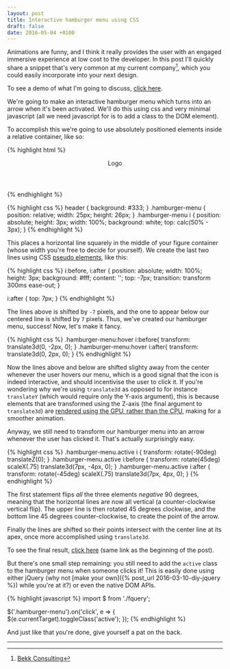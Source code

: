 ```yaml
---
layout: post
title: Interactive hamburger menu using CSS
draft: false
date: 2016-05-04 +0100
---
```


Animations are funny, and I think it really provides the user with an 
engaged immersive experience at low cost to the developer. In this
post I'll quickly share a snippet that's very common at my current company[^1],
which you could easily incorporate into your next design.

To see a demo of what I'm going to discuss, [click here](http://codepen.io/nicohvi/pen/aNPdMV).

We're going to make an interactive hamburger menu which turns into an arrow when
it's been activated. We'll do this using css and very minimal javascript (all we
need javascript for is to add a class to the DOM element). 

To accomplish this we're going to use absolutely positioned elements inside a 
relative container, like so:

{% highlight html %}
<header>
  <a>Logo</a>
  <aside>
    <figure class="hamburger-menu">
      <i class="line"></i>
    </figure>
  </aside>
</header>
{% endhighlight %}

{% highlight css %}
header { background: #333; }
.hamburger-menu { 
  position: relative; 
  width: 25px;
  height: 26px;
}
.hamburger-menu i { 
  position: absolute; 
  height: 3px;
  width: 100%;
  background: white;
  top: calc(50% - 3px); 
}
{% endhighlight %}

This places a horizontal line squarely in the middle of your figure container 
(whose width you're free to decide for yourself). We create the last two lines
using CSS [pseudo elements](https://developer.mozilla.org/en/docs/Web/CSS/Pseudo-elements), like this:

{% highlight css %}
i:before, i:after {
  position: absolute;
  width: 100%;
  height: 3px;
  background: #fff;
  content: '';
  top: -7px;
  transition: transform 300ms ease-out;
}

i:after { top: 7px; }
{% endhighlight %}

The lines above is shifted by `-7` pixels, and the one to appear below our
centered line is shifted by `7` pixels. Thus, we've created our hamburger menu, 
success! Now, let's make it fancy.

{% highlight css %}
.hamburger-menu:hover i:before{
  transform: translate3d(0, -2px, 0);
}
.hamburger-menu:hover i:after{
  transform: translate3d(0, 2px, 0);
}
{% endhighlight %}

Now the lines above and below are shifted slighty away from the center whenever
the user hovers our menu, which is a good signal that the icon is indeed 
interactive, and should incentivise the user to click it. If you're wondering
why we're using `translate3d` as opposed to for instance `translateY` (which
would require only the Y-axis argument), this is because elements that are
transformed using the Z-axis (the final argument to `translate3d`) are [rendered
using the GPU, rather than the CPU](http://blog.teamtreehouse.com/increase-your-sites-performance-with-hardware-accelerated-css), making for a smoother animation.

Anyway, we still need to transform our hamburger menu into an arrow whenever
the user has clicked it. That's actually surprisingly easy.

{% highlight css %}
.hamburger-menu.active i {
  transform: rotate(-90deg) translateZ(0);
}
.hamburger-menu.active i:before {
  transform: rotate(45deg) scaleX(.75) translate3d(7px, -4px, 0);
}
.hamburger-menu.active i:after {
  transform: rotate(-45deg) scaleX(.75) translate3d(7px, 4px, 0);
}
{% endhighlight %}

The first statement flips *all* the three elements *negative* 90 degrees,
meaning that the horizontal lines are now all vertical (a counter-clockwise 
vertical flip). The upper line is then rotated 45 degrees clockwise, 
and the bottom line 45 degrees counter-clockwise, to create the point of the
arrow.

Finally the lines are shifted so their points intersect with the center
line at its apex, once more accomplished using `translate3d`.

To see the final result, [click here](http://codepen.io/nicohvi/pen/aNPdMV) 
(same link as the beginning of the post).

But there's one small step remaining: you still need to add the `active` class
to the hamburger menu when someone clicks it! This is easily done using
either jQuery (why not [make your own]({% post_url 2016-03-10-diy-jquery %}) while you're at it?) or even the native DOM APIs.

{% highlight javascript %}
import $ from './fquery';

$('.hamburger-menu').on('click', e => {
  $(e.currentTarget).toggleClass('active');
});
{% endhighlight %}

And just like that you're done, give yourself a pat on the back.

---

[^1]: [Bekk Consulting](http://bekk.no)
